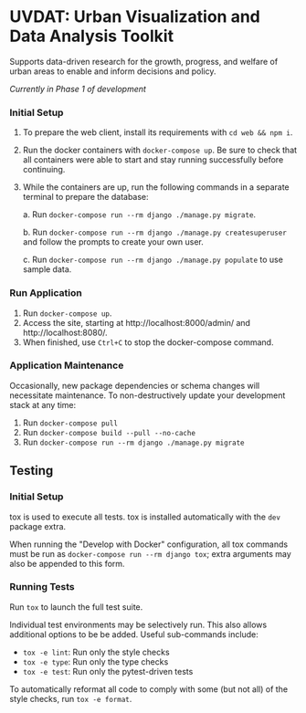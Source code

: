 # UVDAT: Urban Visualization and Data Analysis Toolkit

Supports data-driven research for the growth, progress, and welfare of urban areas to enable and inform decisions and policy.

_Currently in Phase 1 of development_

### Initial Setup
1. To prepare the web client, install its requirements with `cd web && npm i`.
2. Run the docker containers with `docker-compose up`. Be sure to check that all containers were able to start and stay running successfully before continuing.
3. While the containers are up, run the following commands in a separate terminal to prepare the database:

   a. Run `docker-compose run --rm django ./manage.py migrate`.

   b. Run `docker-compose run --rm django ./manage.py createsuperuser`
     and follow the prompts to create your own user.

   c. Run `docker-compose run --rm django ./manage.py populate` to use sample data.

### Run Application
1. Run `docker-compose up`.
2. Access the site, starting at http://localhost:8000/admin/ and http://localhost:8080/.
3. When finished, use `Ctrl+C` to stop the docker-compose command.

### Application Maintenance
Occasionally, new package dependencies or schema changes will necessitate
maintenance. To non-destructively update your development stack at any time:
1. Run `docker-compose pull`
2. Run `docker-compose build --pull --no-cache`
3. Run `docker-compose run --rm django ./manage.py migrate`

## Testing
### Initial Setup
tox is used to execute all tests.
tox is installed automatically with the `dev` package extra.

When running the "Develop with Docker" configuration, all tox commands must be run as
`docker-compose run --rm django tox`; extra arguments may also be appended to this form.

### Running Tests
Run `tox` to launch the full test suite.

Individual test environments may be selectively run.
This also allows additional options to be be added.
Useful sub-commands include:
* `tox -e lint`: Run only the style checks
* `tox -e type`: Run only the type checks
* `tox -e test`: Run only the pytest-driven tests

To automatically reformat all code to comply with
some (but not all) of the style checks, run `tox -e format`.
